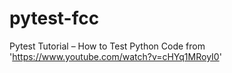 # pytest-fcc
Pytest Tutorial – How to Test Python Code from 'https://www.youtube.com/watch?v=cHYq1MRoyI0'

